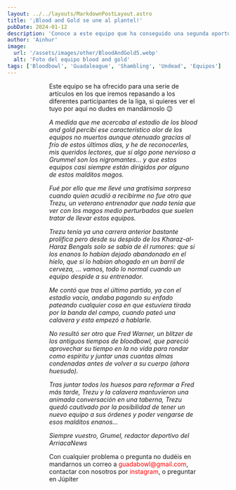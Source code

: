```yaml
---
layout: ../../layouts/MarkdownPostLayout.astro
title: '¡Blood and Gold se une al plantel!'
pubDate: 2024-01-12
description: 'Conoce a este equipo que ha conseguido una segunda oportunidad'
author: 'Ainhur'
image:
  url: '/assets/images/other/BloodAndGold5.webp'
  alt: 'Foto del equipo blood and gold'
tags: ['Bloodbowl', 'Guadaleague', 'Shambling', 'Undead', 'Equipos']
---
```


Este equipo se ha ofrecido para una serie de artículos en los que iremos repasando a los diferentes participantes de la liga, si quieres ver el tuyo por aquí no dudes en mandárnoslo 😉

_A medida que me acercaba al estadio de los blood and gold percibí ese característico olor de los equipos no muertos aunque atenuado gracias al frío de estos últimos días, y he de reconocerles, mis queridos lectores, que si algo pone nervioso a Grummel son los nigromantes… y que estos equipos casi siempre están dirigidos por alguno de estos malditos magos._

_Fué por ello que me llevé una gratísima sorpresa cuando quien acudió a recibirme no fue otro que Trezu, un veterano entrenador que nada tenía que ver con los magos medio perturbados que suelen tratar de llevar estos equipos._

_Trezu tenía ya una carrera anterior bastante prolífica pero desde su despido de los Kharaz-al-Haraz Bengals solo se sabía de él rumores: que si los enanos lo habían dejado abandonado en el hielo, que sí lo habían ahogado en un barril de cerveza, … vamos, todo lo normal cuando un equipo despide a su entrenador._

_Me contó que tras el último partido, ya con el estadio vacío, andaba pagando su enfado pateando cualquier cosa en que estuviera tirada por la banda del campo, cuando pateó una calavera y esta empezó a hablarle._

_No resultó ser otro que Fred Warner, un blitzer de los antiguos tiempos de bloodbowl, que pareció aprovechar su tiempo en la no vida para rondar como espíritu y juntar unas cuantas almas condenadas antes de volver a su cuerpo (ahora huesudo)._

_Tras juntar todos los huesos para reformar a Fred más tarde, Trezu y la calavera mantuvieron una animada conversación en una taberna, Trezu quedó cautivado por la posibilidad de tener un nuevo equipo a sus órdenes y poder vengarse de esos malditos enanos…_

_Siempre vuestro, Grumel, redactor deportivo del ArriacaNews_

Con cualquier problema o pregunta no dudéis en mandarnos un correo a [guadabowl@gmail.com](mailto:guadabowl@gmail.com), contactar con nosotros por [instagram](https://www.instagram.com/guadabowl/), o preguntar en Júpiter

<style>
    table {
      display:block;
      max-width:600px;
      overflow-x:auto;
    }
    td,th {
      border: 1px solid #fff;
    }
    table,td {
      padding: 0.5em;
    }
    a {
      color: red;
      text-decoration: none;
    }
    img{
      width:100%
    }
    @media screen and (min-width: 636px) {
      table {
        max-width:100%;
        overflow-x:auto
      }
      img {
        width:50%;
        margin-left:25%;
      }

      img.big {
        width:100%;
      }

      h2,h3 {
        padding:0em 5em 0em 5em;
      }
      ul,li{
        margin-left: 3em;
        list-style:none;
      }
      h1 {
        text-align: center;
      }
      p {
        padding:0em 5em 0em 5em;
      }
      p {
        max-width: 90%;
        margin-left: 5%;
      }
    }
</style>
